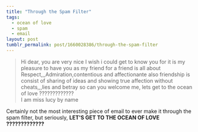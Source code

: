 ```yaml
---
title: "Through the Spam Filter"
tags:
  - ocean of love
  - spam
  - email
layout: post
tumblr_permalink: post/1660028386/through-the-spam-filter
---
```


> Hi dear,
> you are very nice
> I wish i could get to know you for
> it is my pleasure to have you as my friend
> for a friend is all about Respect,,,Admiration,contentious and
> affectionante also friendship is consist of sharing of ideas and
> showing true affection without cheats,,,lies and betray so can you
> welcome me, lets get to the ocean of love ?????????????  
> I am miss lucy by name

Certainly not the most interesting piece of email to ever make it through the spam filter, but seriously, **LET'S GET TO THE OCEAN OF LOVE ?????????????**
